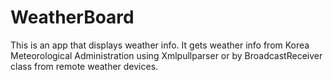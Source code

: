# WeatherBoard
This is an app that displays weather info. It gets weather info from Korea Meteorological Administration using Xmlpullparser or by BroadcastReceiver class from remote weather devices.
